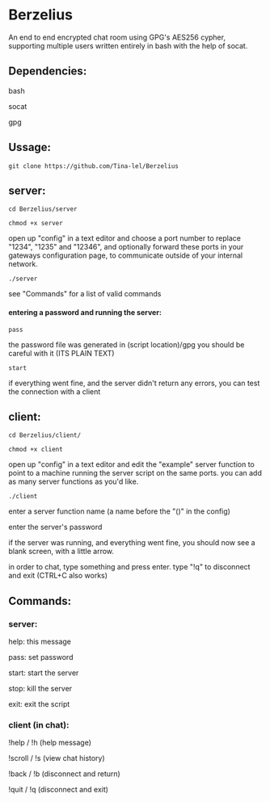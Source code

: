 # Berzelius

An end to end encrypted chat room using GPG's AES256 cypher, supporting multiple users written entirely in bash with the help of socat.

Dependencies:
-
bash

socat

gpg

Ussage:
-

```
git clone https://github.com/Tina-lel/Berzelius
```
## server:

```
cd Berzelius/server
```

```
chmod +x server
```

open up "config" in a text editor and choose a port number to replace "1234", "1235" and "12346", and optionally forward these ports in your gateways configuration page, to communicate outside of your internal network.

```
./server
```

see "Commands" for a list of valid commands

#### entering a password and running the server:

```
pass
```

the password file was generated in (script location)/gpg you should be careful with it (ITS PLAIN TEXT)

```
start
```

if everything went fine, and the server didn't return any errors, you can test the connection with a client

## client:

```
cd Berzelius/client/
```
```
chmod +x client
```

open up "config" in a text editor and edit the "example" server function to point to a machine running the server script on the same ports. you can add as many server functions as you'd like.

```
./client
```

enter a server function name (a name before the "()" in the config)

enter the server's password

if the server was running, and everything went fine, you should now see a blank screen, with a little arrow.

in order to chat, type something and press enter. type "!q" to disconnect and exit (CTRL+C also works)

Commands:
-

### server:

help: this message

pass: set password

start: start the server

stop: kill the server

exit: exit the script

### client (in chat):

!help / !h (help message)

!scroll / !s (view chat history)

!back / !b (disconnect and return)

!quit / !q (disconnect and exit)
